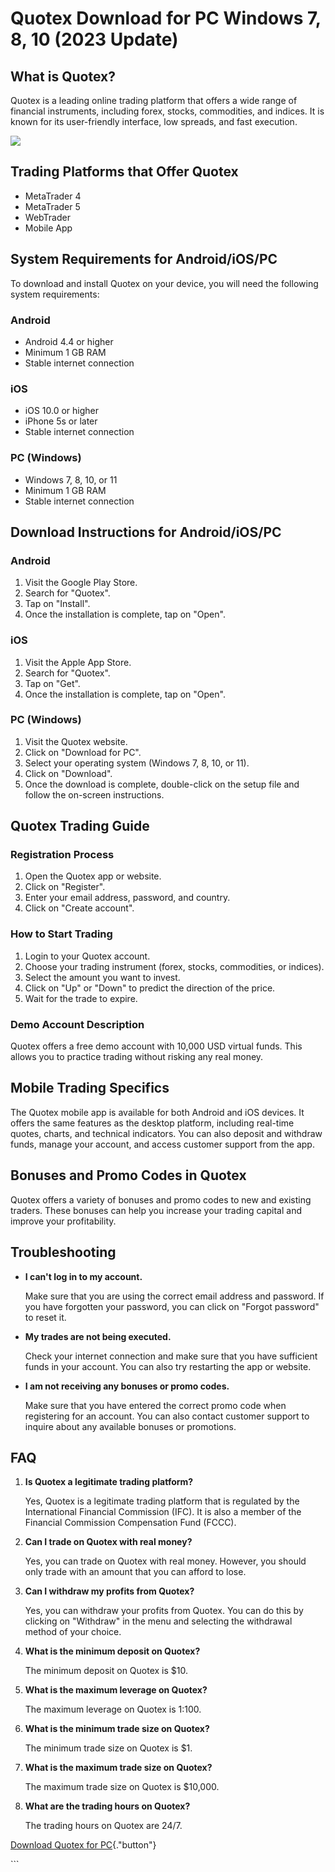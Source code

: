 # Quotex Download for PC Windows 7, 8, 10 (2023 Update)

## What is Quotex?

Quotex is a leading online trading platform that offers a wide range of
financial instruments, including forex, stocks, commodities, and
indices. It is known for its user-friendly interface, low spreads, and
fast execution.

[![](https://static.quotex.io/files/10_en/300_250.jpg)](https://traff.sbs/brokerqxlid)

## Trading Platforms that Offer Quotex

-   MetaTrader 4
-   MetaTrader 5
-   WebTrader
-   Mobile App

## System Requirements for Android/iOS/PC

To download and install Quotex on your device, you will need the
following system requirements:

### Android

-   Android 4.4 or higher
-   Minimum 1 GB RAM
-   Stable internet connection

### iOS

-   iOS 10.0 or higher
-   iPhone 5s or later
-   Stable internet connection

### PC (Windows)

-   Windows 7, 8, 10, or 11
-   Minimum 1 GB RAM
-   Stable internet connection

## Download Instructions for Android/iOS/PC

### Android

1.  Visit the Google Play Store.
2.  Search for "Quotex".
3.  Tap on "Install".
4.  Once the installation is complete, tap on "Open".

### iOS

1.  Visit the Apple App Store.
2.  Search for "Quotex".
3.  Tap on "Get".
4.  Once the installation is complete, tap on "Open".

### PC (Windows)

1.  Visit the Quotex website.
2.  Click on "Download for PC".
3.  Select your operating system (Windows 7, 8, 10, or 11).
4.  Click on "Download".
5.  Once the download is complete, double-click on the setup file and
    follow the on-screen instructions.

## Quotex Trading Guide

### Registration Process

1.  Open the Quotex app or website.
2.  Click on "Register".
3.  Enter your email address, password, and country.
4.  Click on "Create account".

### How to Start Trading

1.  Login to your Quotex account.
2.  Choose your trading instrument (forex, stocks, commodities, or
    indices).
3.  Select the amount you want to invest.
4.  Click on "Up" or "Down" to predict the direction of the
    price.
5.  Wait for the trade to expire.

### Demo Account Description

Quotex offers a free demo account with 10,000 USD virtual funds. This
allows you to practice trading without risking any real money.

## Mobile Trading Specifics

The Quotex mobile app is available for both Android and iOS devices. It
offers the same features as the desktop platform, including real-time
quotes, charts, and technical indicators. You can also deposit and
withdraw funds, manage your account, and access customer support from
the app.

## Bonuses and Promo Codes in Quotex

Quotex offers a variety of bonuses and promo codes to new and existing
traders. These bonuses can help you increase your trading capital and
improve your profitability.

## Troubleshooting

-   **I can\'t log in to my account.**

    Make sure that you are using the correct email address and password.
    If you have forgotten your password, you can click on "Forgot
    password" to reset it.

-   **My trades are not being executed.**

    Check your internet connection and make sure that you have
    sufficient funds in your account. You can also try restarting the
    app or website.

-   **I am not receiving any bonuses or promo codes.**

    Make sure that you have entered the correct promo code when
    registering for an account. You can also contact customer support to
    inquire about any available bonuses or promotions.

## FAQ

1.  **Is Quotex a legitimate trading platform?**

    Yes, Quotex is a legitimate trading platform that is regulated by
    the International Financial Commission (IFC). It is also a member of
    the Financial Commission Compensation Fund (FCCC).

2.  **Can I trade on Quotex with real money?**

    Yes, you can trade on Quotex with real money. However, you should
    only trade with an amount that you can afford to lose.

3.  **Can I withdraw my profits from Quotex?**

    Yes, you can withdraw your profits from Quotex. You can do this by
    clicking on "Withdraw" in the menu and selecting the
    withdrawal method of your choice.

4.  **What is the minimum deposit on Quotex?**

    The minimum deposit on Quotex is \$10.

5.  **What is the maximum leverage on Quotex?**

    The maximum leverage on Quotex is 1:100.

6.  **What is the minimum trade size on Quotex?**

    The minimum trade size on Quotex is \$1.

7.  **What is the maximum trade size on Quotex?**

    The maximum trade size on Quotex is \$10,000.

8.  **What are the trading hours on Quotex?**

    The trading hours on Quotex are 24/7.

[Download Quotex for
PC](\%22https://traff.sbs/quotexonelink\%22){."button"}

\`\`\`

